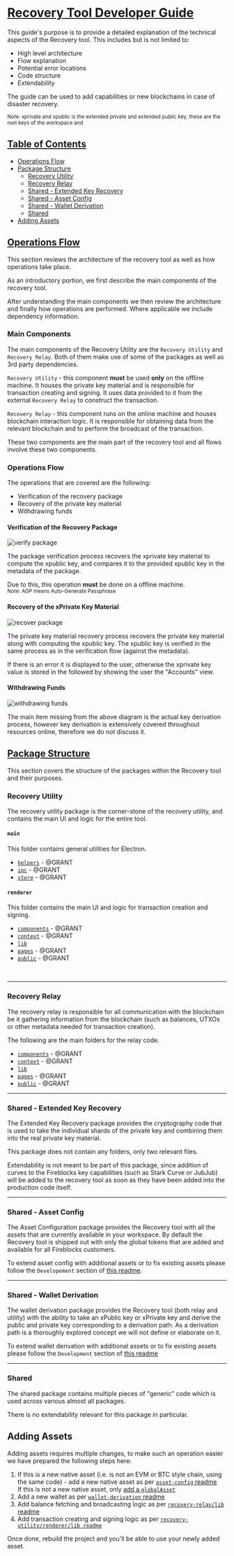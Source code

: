 # <u>**Recovery Tool Developer Guide**</u>

This guide's purpose is to provide a detailed explanation of the technical aspects of the Recovery tool. This includes but is not limited to:

- High level architecture
- Flow explanation
- Potential error locations
- Code structure
- Extendability

The guide can be used to add capabilities or new blockchains in case of disaster recovery.

<sub>Note: xprivate and xpublic is the extended private and extended public key, these are the root keys of the workspace and </sub>

## <u>Table of Contents</u>

- [Operations Flow](#operations-flow)
- [Package Structure](#package-structure)
  - [Recovery Utility](#recovery-utility)
  - [Recovery Relay](#recovery-relay)
  - [Shared - Extended Key Recovery](#shared---extended-key-recovery)
  - [Shared - Asset Config](#shared---asset-config)
  - [Shared - Wallet Derivation](#shared---wallet-derivation)
  - [Shared](#shared)
- [Adding Assets](#adding-assets)

## <u> Operations Flow</u>

This section reviews the architecture of the recovery tool as well as how operations take place.

As an introductory portion, we first describe the main components of the recovery tool.

After understanding the main components we then review the architecture and finally how operations are performed. Where applicable we include dependency information.

### Main Components

The main components of the Recovery Utility are the `Recovery Utility` and `Recovery Relay`. Both of them make use of some of the packages as well as 3rd party dependencies.

`Recovery Utility` - this component **must** be used **only** on the offline machine. It houses the private key material and is responsible for transaction creating and signing. It uses data provided to it from the external `Recovery Relay` to construct the transaction.

`Recovery Relay` - this component runs on the online machine and houses blockchain interaction logic. It is responsible for obtaining data from the relevant blockchain and to perform the broadcast of the transaction.

These two components are the main part of the recovery tool and all flows involve these two components.

### Operations Flow

The operations that are covered are the following:

- Verification of the recovery package
- Recovery of the private key material
- Withdrawing funds

#### Verification of the Recovery Package

![verify package](./verify-flow.png)

The package verification process recovers the xprivate key material to compute the xpublic key, and compares it to the provided xpublic key in the metadata of the package.<br>

Due to this, this operation **must** be done on a offline machine.<br>
<sub>Note: AGP means Auto-Generate Passphrase</sub>

#### Recovery of the xPrivate Key Material

![recover package](./recovery-flow.png)

The private key material recovery process recovers the private key material along with computing the xpublic key. The xpublic key is verified in the same process as in the verification flow (against the metadata).

If there is an error it is displayed to the user, otherwise the xprivate key value is stored in the followed by showing the user the "Accounts" view.

#### Withdrawing Funds

![withdrawing funds](./withdrawing-funds.png)

The main item missing from the above diagram is the actual key derivation process, however key derivation is extensively covered throughout resources online, therefore we do not discuss it.

## <u>Package Structure</u>

This section covers the structure of the packages within the Recovery tool and their purposes.

### Recovery Utility

The recovery utility package is the corner-stone of the recovery utility, and contains the main UI and logic for the entire tool.

#### `main`

This folder contains general utilities for Electron.

- [`helpers`](../../apps/recovery-utility/main/helper/README.md) - @GRANT
- [`ipc`](../../apps/recovery-utility/main/ipc/README.md) - @GRANT
- [`store`](../../apps/recovery-utility/main/store/README.md) - @GRANT

#### `renderer`

This folder contains the main UI and logic for transaction creation and signing.

- [`components`](../../apps//recovery-utility/renderer/components/README.md) - @GRANT
- [`context`](../../apps/recovery-utility/renderer/context/README.md) - @GRANT
- [`lib`](../../apps/recovery-utility/renderer/lib/README.md)
- [`pages`](../../apps/recovery-utility/renderer/pages/README.md) - @GRANT
- [`public`](../../apps/recovery-utility/renderer/public/README.md) - @GRANT

<br>

---

### Recovery Relay

The recovery relay is responsible for all communication with the blockchain be it gathering information from the blockchain (such as balances, UTXOs or other metadata needed for transaction creation).

The following are the main folders for the relay code.

- [`components`](../../apps//recovery-relay/components/README.md) - @GRANT
- [`context`](../../apps/recovery-relay/context/README.md) - @GRANT
- [`lib`](../../apps/recovery-relay/lib/README.md)
- [`pages`](../../apps/recovery-relay/pages/README.md) - @GRANT
- [`public`](../../apps/recovery-relay/public/README.md) - @GRANT

---

### Shared - Extended Key Recovery

The Extended Key Recovery package provides the cryptography code that is used to take the individual shards of the private key and combining them into the real private key material.

This package does not contain any folders, only two relevant files.

Extendability is not meant to be part of this package, since addition of curves to the Fireblocks key capabilities (such as Stark Curve or JubJub) will be added to the recovery tool as soon as they have been added into the production code itself.

---

### Shared - Asset Config

The Asset Configuration package provides the Recovery tool with all the assets that are currently available in your workspace. By default the Recovery tool is shipped out with only the global tokens that are added and available for all Fireblocks customers.

To extend asset config with additional assets or to fix existing assets please follow the `Developement` section of [this readme](../../packages/asset-config/README.md).

---

### Shared - Wallet Derivation

The wallet derivation package provides the Recovery tool (both relay and utility) with the ability to take an xPublic key or xPrivate key and derive the public and private key corresponding to a derivation path. As a derivation path is a thoroughly explored concept we will not define or elaborate on it.

To extend wallet derivation with additional assets or to fix existing assets please follow the `Development` section of [this readme](../../packages/wallet-derivation/README.md)

---

### Shared

The shared package contains multiple pieces of "generic" code which is used across various almost all packages.

There is no extendability relevant for this package in particular.

## Adding Assets

Adding assets requires multiple changes, to make such an operation easier we have prepared the following steps here:

1. If this is a new native asset (i.e. is not an EVM or BTC style chain, using the same code) - add a new native asset as per [`asset-config` readme](../../packages/asset-config/README.md#native-asset-support)<br>If this is not a new native asset, only [add a `globalAsset`](../../packages/asset-config/README.md#token-or-new-base-asset-support)
2. Add a new wallet as per [`wallet-derivation` readme](../../packages/wallet-derivation/README.md#🔨-development)
3. Add balance fetching and broadcasting logic as per [`recovery-relay/lib` readme](../../apps/recovery-relay/lib/README.md)
4. Add transaction creating and signing logic as per [`recovery-utility/renderer/lib readme`](../../apps/recovery-utility/renderer/lib/README.md)

Once done, rebuild the project and you'll be able to use your newly added asset.
